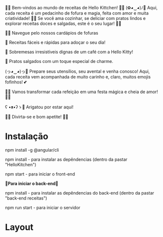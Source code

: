 🎀🍰 Bem-vindos ao mundo de receitas de Hello Kittchen! 🍓✨
(✿◕‿◕)ﾉ💖 Aqui, cada receita é um pedacinho de fofura e magia, feita com amor e muita criatividade! 🧁✨ Se você ama cozinhar, se deliciar com pratos lindos e explorar receitas doces e salgadas, este é o seu lugar! 🍩🌸

🍓🌟 Navegue pelo nossos cardápios de fofuras

🍪 Receitas fáceis e rápidas para adoçar o seu dia!

🍓 Sobremesas irresistíveis dignas de um café com a Hello Kitty!

🍳 Pratos salgados com um toque especial de charme.

(っ◕‿◕)っ🍓 Prepare seus utensílios, seu avental e venha conosco! Aqui, cada receita vem acompanhada de muito carinho e, claro, muitos emojis fofinhos! 💕

🍒✨ Vamos transformar cada refeição em uma festa mágica e cheia de amor! 🌸✨

ʕ •ᴥ•ʔゝ💖 Arigatou por estar aqui!

🍰🎀 Divirta-se e bom apetite! 🎀🍰


# Instalação

npm install -g @angular/cli

npm install - para instalar as depêndencias (dentro da pastar "HelloKitchen")

npm start - para iniciar o front-end


**🎀Para iniciar o back-end🎀**

npm install - para instalar as depêndencias do back-end (dentro da pastar "back-end receitas")

npm run start - para iniciar o servidor

# Layout





